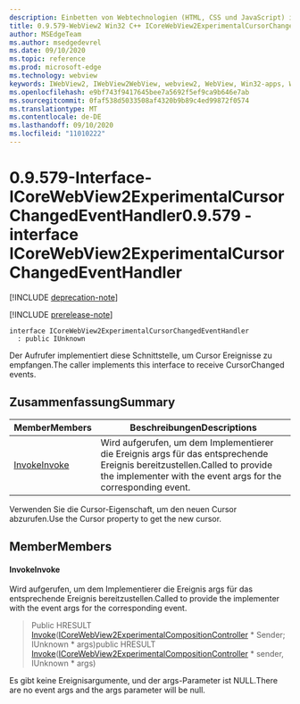 ```yaml
---
description: Einbetten von Webtechnologien (HTML, CSS und JavaScript) in ihre systemeigenen Anwendungen mit dem Microsoft Edge WebView2-Steuerelement
title: 0.9.579-WebView2 Win32 C++ ICoreWebView2ExperimentalCursorChangedEventHandler
author: MSEdgeTeam
ms.author: msedgedevrel
ms.date: 09/10/2020
ms.topic: reference
ms.prod: microsoft-edge
ms.technology: webview
keywords: IWebView2, IWebView2WebView, webview2, WebView, Win32-apps, Win32, Edge, ICoreWebView2, ICoreWebView2Controller, Browser-Steuerelement, Edge-HTML, ICoreWebView2ExperimentalCursorChangedEventHandler
ms.openlocfilehash: e9bf743f9417645bee7a5692f5ef9ca9b646e7ab
ms.sourcegitcommit: 0faf538d5033508af4320b9b89c4ed99872f0574
ms.translationtype: MT
ms.contentlocale: de-DE
ms.lasthandoff: 09/10/2020
ms.locfileid: "11010222"
---
```

# <span data-ttu-id="2e130-104">0.9.579-Interface-ICoreWebView2ExperimentalCursorChangedEventHandler</span><span class="sxs-lookup"><span data-stu-id="2e130-104">0.9.579 - interface ICoreWebView2ExperimentalCursorChangedEventHandler</span></span> 

[!INCLUDE [deprecation-note](../../includes/deprecation-note.md)]

[!INCLUDE [prerelease-note](../../includes/prerelease-note.md)]

```
interface ICoreWebView2ExperimentalCursorChangedEventHandler
  : public IUnknown
```

<span data-ttu-id="2e130-105">Der Aufrufer implementiert diese Schnittstelle, um Cursor Ereignisse zu empfangen.</span><span class="sxs-lookup"><span data-stu-id="2e130-105">The caller implements this interface to receive CursorChanged events.</span></span>

## <span data-ttu-id="2e130-106">Zusammenfassung</span><span class="sxs-lookup"><span data-stu-id="2e130-106">Summary</span></span>

 <span data-ttu-id="2e130-107">Member</span><span class="sxs-lookup"><span data-stu-id="2e130-107">Members</span></span>                        | <span data-ttu-id="2e130-108">Beschreibungen</span><span class="sxs-lookup"><span data-stu-id="2e130-108">Descriptions</span></span>
--------------------------------|---------------------------------------------
[<span data-ttu-id="2e130-109">Invoke</span><span class="sxs-lookup"><span data-stu-id="2e130-109">Invoke</span></span>](#invoke) | <span data-ttu-id="2e130-110">Wird aufgerufen, um dem Implementierer die Ereignis args für das entsprechende Ereignis bereitzustellen.</span><span class="sxs-lookup"><span data-stu-id="2e130-110">Called to provide the implementer with the event args for the corresponding event.</span></span>

<span data-ttu-id="2e130-111">Verwenden Sie die Cursor-Eigenschaft, um den neuen Cursor abzurufen.</span><span class="sxs-lookup"><span data-stu-id="2e130-111">Use the Cursor property to get the new cursor.</span></span>

## <span data-ttu-id="2e130-112">Member</span><span class="sxs-lookup"><span data-stu-id="2e130-112">Members</span></span>

#### <span data-ttu-id="2e130-113">Invoke</span><span class="sxs-lookup"><span data-stu-id="2e130-113">Invoke</span></span> 

<span data-ttu-id="2e130-114">Wird aufgerufen, um dem Implementierer die Ereignis args für das entsprechende Ereignis bereitzustellen.</span><span class="sxs-lookup"><span data-stu-id="2e130-114">Called to provide the implementer with the event args for the corresponding event.</span></span>

> <span data-ttu-id="2e130-115">Public HRESULT [Invoke](#invoke)([ICoreWebView2ExperimentalCompositionController](icorewebview2experimentalcompositioncontroller.md) \* Sender; IUnknown \* args)</span><span class="sxs-lookup"><span data-stu-id="2e130-115">public HRESULT [Invoke](#invoke)([ICoreWebView2ExperimentalCompositionController](icorewebview2experimentalcompositioncontroller.md) \* sender, IUnknown \* args)</span></span>

<span data-ttu-id="2e130-116">Es gibt keine Ereignisargumente, und der args-Parameter ist NULL.</span><span class="sxs-lookup"><span data-stu-id="2e130-116">There are no event args and the args parameter will be null.</span></span>

